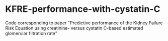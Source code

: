 # KFRE-performance-with-cystatin-C
Code corresponding to paper "Predictive performance of the Kidney Failure Risk Equation using creatinine- versus cystatin C-based estimated glomerular filtration rate"
